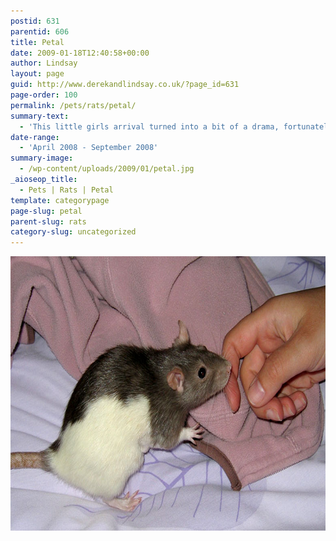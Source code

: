 ```yaml
---
postid: 631
parentid: 606
title: Petal
date: 2009-01-18T12:40:58+00:00
author: Lindsay
layout: page
guid: http://www.derekandlindsay.co.uk/?page_id=631
page-order: 100
permalink: /pets/rats/petal/
summary-text:
  - 'This little girls arrival turned into a bit of a drama, fortunately she was such a brave little girl and everything turned out all right.  Not on her own for long, our beautiful Petal was soon joined by a mum and her two daughters.'
date-range:
  - 'April 2008 - September 2008'
summary-image:
  - /wp-content/uploads/2009/01/petal.jpg
_aioseop_title:
  - Pets | Rats | Petal
template: categorypage
page-slug: petal
parent-slug: rats
category-slug: uncategorized
---
```

<img class="aligncenter size-full wp-image-7645" title="Our little hooded rat, Petal" src="/wp-content/uploads/2009/01/page_1007.jpg" alt="Our little hooded rat, Petal" width="780" height="439" />

<p style="text-align: center;">
  <p style="text-align: center;">
    <p style="text-align: center;">